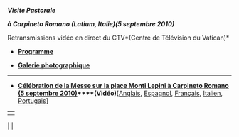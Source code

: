 ***Visite Pastorale***

***à Carpineto Romano (Latium, Italie)******(5 septembre 2010)***

Retransmissions vidéo en direct du CTV*(Centre de Télévision du Vatican)*

- **[Programme](/content/benedict-xvi/fr/travels/2010/documents/trav_ben-xvi_carpineto-romano_20100905.html)**


- **[Galerie photographique](http://www.vatican.va/news_services/liturgy/photogallery/2010/20100905/index.html)**


* * *

- **[Célébration de la Messe sur la place Monti Lepini à Carpineto Romano (5 septembre 2010)](/content/benedict-xvi/fr/homilies/2010/documents/hf_ben-xvi_hom_20100905_carpineto.html)****(Vidéo)**\[[Anglais](/content/benedict-xvi/en/homilies/2010/documents/hf_ben-xvi_hom_20100905_carpineto.html), [Espagnol](/content/benedict-xvi/es/homilies/2010/documents/hf_ben-xvi_hom_20100905_carpineto.html), [Français](/content/benedict-xvi/fr/homilies/2010/documents/hf_ben-xvi_hom_20100905_carpineto.html), [Italien](/content/benedict-xvi/it/homilies/2010/documents/hf_ben-xvi_hom_20100905_carpineto.html), [Portugais](/content/benedict-xvi/pt/homilies/2010/documents/hf_ben-xvi_hom_20100905_carpineto.html)\]


|     |
| --- |
|  |

|
|